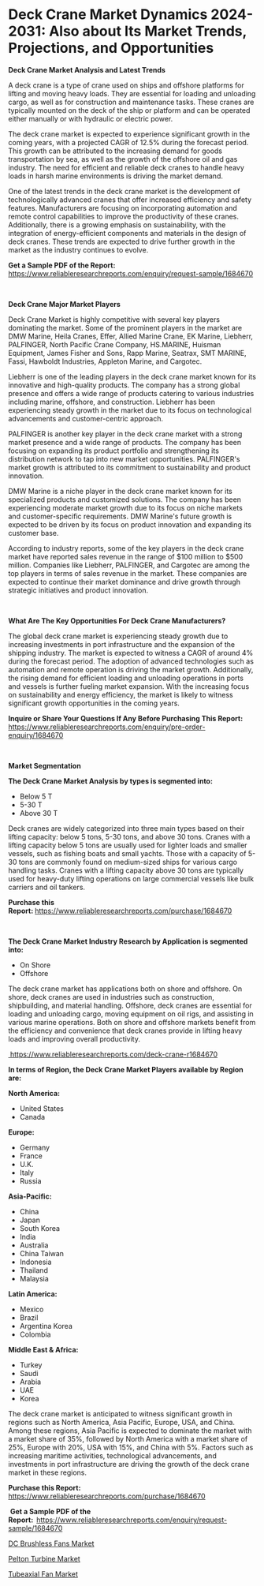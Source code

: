 <p><h1>Deck Crane Market Dynamics 2024-2031: Also about Its Market Trends, Projections, and Opportunities</h1></p><p><strong>Deck Crane Market Analysis and Latest Trends</strong></p>
<p><p>A deck crane is a type of crane used on ships and offshore platforms for lifting and moving heavy loads. They are essential for loading and unloading cargo, as well as for construction and maintenance tasks. These cranes are typically mounted on the deck of the ship or platform and can be operated either manually or with hydraulic or electric power.</p><p>The deck crane market is expected to experience significant growth in the coming years, with a projected CAGR of 12.5% during the forecast period. This growth can be attributed to the increasing demand for goods transportation by sea, as well as the growth of the offshore oil and gas industry. The need for efficient and reliable deck cranes to handle heavy loads in harsh marine environments is driving the market demand.</p><p>One of the latest trends in the deck crane market is the development of technologically advanced cranes that offer increased efficiency and safety features. Manufacturers are focusing on incorporating automation and remote control capabilities to improve the productivity of these cranes. Additionally, there is a growing emphasis on sustainability, with the integration of energy-efficient components and materials in the design of deck cranes. These trends are expected to drive further growth in the market as the industry continues to evolve.</p></p>
<p><strong>Get a Sample PDF of the Report:&nbsp;</strong> <a href="https://www.reliableresearchreports.com/enquiry/request-sample/1684670">https://www.reliableresearchreports.com/enquiry/request-sample/1684670</a></p>
<p>&nbsp;</p>
<p><strong>Deck Crane Major Market Players</strong></p>
<p><p>Deck Crane Market is highly competitive with several key players dominating the market. Some of the prominent players in the market are DMW Marine, Heila Cranes, Effer, Allied Marine Crane, EK Marine, Liebherr, PALFINGER, North Pacific Crane Company, HS.MARINE, Huisman Equipment, James Fisher and Sons, Rapp Marine, Seatrax, SMT MARINE, Fassi, Hawboldt Industries, Appleton Marine, and Cargotec.</p><p>Liebherr is one of the leading players in the deck crane market known for its innovative and high-quality products. The company has a strong global presence and offers a wide range of products catering to various industries including marine, offshore, and construction. Liebherr has been experiencing steady growth in the market due to its focus on technological advancements and customer-centric approach.</p><p>PALFINGER is another key player in the deck crane market with a strong market presence and a wide range of products. The company has been focusing on expanding its product portfolio and strengthening its distribution network to tap into new market opportunities. PALFINGER's market growth is attributed to its commitment to sustainability and product innovation.</p><p>DMW Marine is a niche player in the deck crane market known for its specialized products and customized solutions. The company has been experiencing moderate market growth due to its focus on niche markets and customer-specific requirements. DMW Marine's future growth is expected to be driven by its focus on product innovation and expanding its customer base.</p><p>According to industry reports, some of the key players in the deck crane market have reported sales revenue in the range of $100 million to $500 million. Companies like Liebherr, PALFINGER, and Cargotec are among the top players in terms of sales revenue in the market. These companies are expected to continue their market dominance and drive growth through strategic initiatives and product innovation.</p></p>
<p>&nbsp;</p>
<p><strong>What Are The Key Opportunities For Deck Crane Manufacturers?</strong></p>
<p><p>The global deck crane market is experiencing steady growth due to increasing investments in port infrastructure and the expansion of the shipping industry. The market is expected to witness a CAGR of around 4% during the forecast period. The adoption of advanced technologies such as automation and remote operation is driving the market growth. Additionally, the rising demand for efficient loading and unloading operations in ports and vessels is further fueling market expansion. With the increasing focus on sustainability and energy efficiency, the market is likely to witness significant growth opportunities in the coming years.</p></p>
<p><strong>Inquire or Share Your Questions If Any Before Purchasing This Report:</strong> <a href="https://www.reliableresearchreports.com/enquiry/pre-order-enquiry/1684670">https://www.reliableresearchreports.com/enquiry/pre-order-enquiry/1684670</a></p>
<p>&nbsp;</p>
<p><strong>Market Segmentation</strong></p>
<p><strong>The Deck Crane Market Analysis by types is segmented into:</strong></p>
<p><ul><li>Below 5 T</li><li>5-30 T</li><li>Above 30 T</li></ul></p>
<p><p>Deck cranes are widely categorized into three main types based on their lifting capacity: below 5 tons, 5-30 tons, and above 30 tons. Cranes with a lifting capacity below 5 tons are usually used for lighter loads and smaller vessels, such as fishing boats and small yachts. Those with a capacity of 5-30 tons are commonly found on medium-sized ships for various cargo handling tasks. Cranes with a lifting capacity above 30 tons are typically used for heavy-duty lifting operations on large commercial vessels like bulk carriers and oil tankers.</p></p>
<p><strong>Purchase this Report:&nbsp;</strong><a href="https://www.reliableresearchreports.com/purchase/1684670">https://www.reliableresearchreports.com/purchase/1684670</a></p>
<p>&nbsp;</p>
<p><strong>The Deck Crane Market Industry Research by Application is segmented into:</strong></p>
<p><ul><li>On Shore</li><li>Offshore</li></ul></p>
<p><p>The deck crane market has applications both on shore and offshore. On shore, deck cranes are used in industries such as construction, shipbuilding, and material handling. Offshore, deck cranes are essential for loading and unloading cargo, moving equipment on oil rigs, and assisting in various marine operations. Both on shore and offshore markets benefit from the efficiency and convenience that deck cranes provide in lifting heavy loads and improving overall productivity.</p></p>
<p><a href="https://www.reliableresearchreports.com/deck-crane-r1684670">&nbsp;https://www.reliableresearchreports.com/deck-crane-r1684670</a></p>
<p><strong>In terms of Region, the Deck Crane Market Players available by Region are:</strong></p>
<p>
    <p> <strong> North America: </strong>
        <ul>
            <li>United States</li>
            <li>Canada</li>
        </ul>
        </p> 
    <p> <strong> Europe: </strong>
        <ul>
            <li>Germany</li>
            <li>France</li>
            <li>U.K.</li>
            <li>Italy</li>
            <li>Russia</li>
        </ul>
        </p> 
    <p> <strong> Asia-Pacific: </strong>
        <ul>
            <li>China</li>
            <li>Japan</li>
            <li>South Korea</li>
            <li>India</li>
            <li>Australia</li>
            <li>China Taiwan</li>
            <li>Indonesia</li>
            <li>Thailand</li>
            <li>Malaysia</li>
        </ul>
        </p> 
    <p> <strong> Latin America: </strong>
        <ul>
            <li>Mexico</li>
            <li>Brazil</li>
            <li>Argentina Korea</li>
            <li>Colombia</li>
        </ul>
        </p> 
    <p> <strong> Middle East & Africa: </strong>
        <ul>
            <li>Turkey</li>
            <li>Saudi</li>
            <li>Arabia</li>
            <li>UAE</li>
            <li>Korea</li>
        </ul>
    </p>
    </p>
<p><p>The deck crane market is anticipated to witness significant growth in regions such as North America, Asia Pacific, Europe, USA, and China. Among these regions, Asia Pacific is expected to dominate the market with a market share of 35%, followed by North America with a market share of 25%, Europe with 20%, USA with 15%, and China with 5%. Factors such as increasing maritime activities, technological advancements, and investments in port infrastructure are driving the growth of the deck crane market in these regions.</p></p>
<p><strong>Purchase this Report: </strong><a href="https://www.reliableresearchreports.com/purchase/1684670">https://www.reliableresearchreports.com/purchase/1684670</a></p>
<p>&nbsp;<strong>Get a Sample PDF of the Report:&nbsp;&nbsp;</strong><a href="https://www.reliableresearchreports.com/enquiry/request-sample/1684670">https://www.reliableresearchreports.com/enquiry/request-sample/1684670</a></p>
<p><strong></strong></p>
<p><p><a href="https://github.com/RoccoManning/Market-Research-Report-List-4/blob/main/dc-brushless-fans-market.md">DC Brushless Fans Market</a></p><p><a href="https://github.com/gulaimolin/Market-Research-Report-List-4/blob/main/pelton-turbine-market.md">Pelton Turbine Market</a></p><p><a href="https://github.com/edytherolanlouisejk1miz0wig/Market-Research-Report-List-2/blob/main/tubeaxial-fan-market.md">Tubeaxial Fan Market</a></p></p>